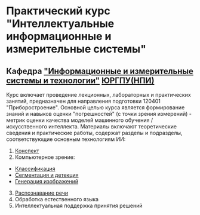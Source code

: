 # Практический курс "Интеллектуальные информационные и измерительные системы" 
## Кафедра ["Информационные и измерительные системы и технологии"](https://www.npi-tu.ru/university/faculty/fitu/kafedry/?kaf=iist) [ЮРГПУ(НПИ)](https://npi-tu.ru/) 
Курс включает проведение лекционных, лабораторных и практических занятий, предназначен для направления подготовки 120401 "Приборостроение". 
Основной целью курса является формирование знаний и навыков оценки "погрешностей" (с точки зрения измерений) - метрик оценки качества моделей машинного обучения / искусственного интеллекта.
Материалы включают теоретические сведения и практические работы, содержат разделы и подразделы, соответствующие основным технологиям ИИ:
1. [Конспект](https://raw.githack.com/danil1online/intelligent_information_and_measurement_systems/main/docs/abstract.html)
2. Компьютерное зрение:
- [Классификация](docs/lab_1_cv_metrics.md)
- [Сегментация и детекция](docs/lab_2_cv_metrics.md)
- [Генерация изображений](docs/lab_3_cv_metrics.md)
3. [Распознавание речи](docs/lab_1_asr.md)
4. Обработка естественного языка
5. Интеллектуальная поддержка принятия решений

